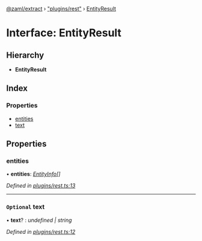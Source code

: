 [@zaml/extract](../README.md) › ["plugins/rest"](../modules/_plugins_rest_.md) › [EntityResult](_plugins_rest_.entityresult.md)

# Interface: EntityResult

## Hierarchy

* **EntityResult**

## Index

### Properties

* [entities](_plugins_rest_.entityresult.md#entities)
* [text](_plugins_rest_.entityresult.md#optional-text)

## Properties

###  entities

• **entities**: *[EntityInfo](_types_.entityinfo.md)[]*

*Defined in [plugins/rest.ts:13](https://github.com/nexushubs/zaml-lang/blob/52476e1/packages/zaml-extract/src/plugins/rest.ts#L13)*

___

### `Optional` text

• **text**? : *undefined | string*

*Defined in [plugins/rest.ts:12](https://github.com/nexushubs/zaml-lang/blob/52476e1/packages/zaml-extract/src/plugins/rest.ts#L12)*
